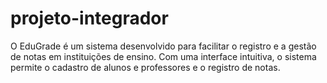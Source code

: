 # projeto-integrador

O EduGrade é um sistema desenvolvido para facilitar o registro e a gestão de notas em instituições de ensino. Com uma interface intuitiva, o sistema permite o cadastro de alunos e professores e o registro de notas.

